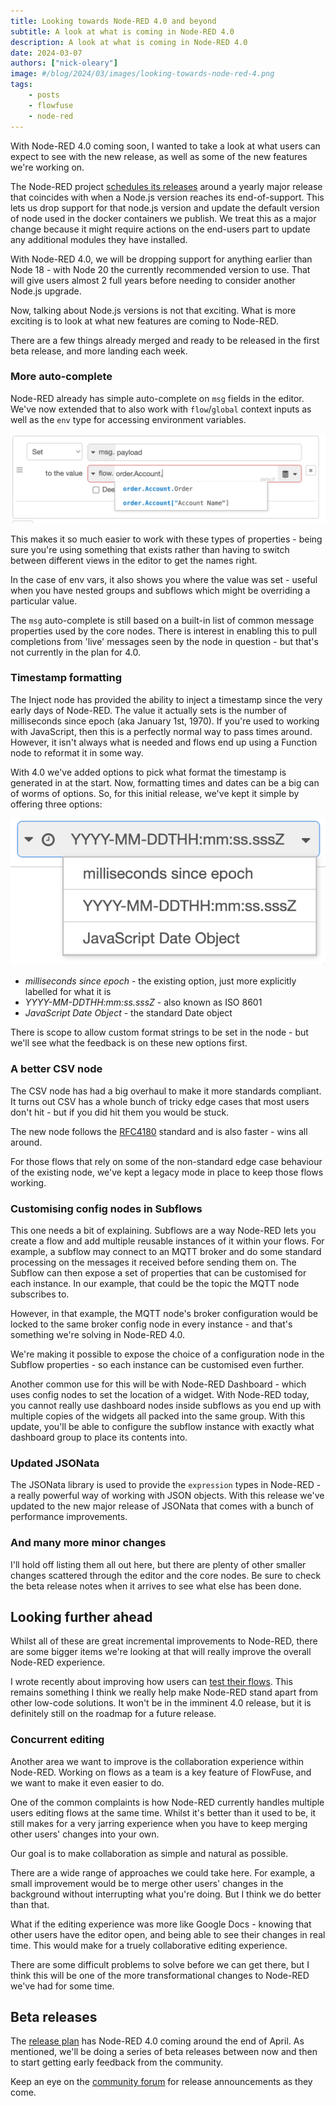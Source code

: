 ```yaml
---
title: Looking towards Node-RED 4.0 and beyond
subtitle: A look at what is coming in Node-RED 4.0
description: A look at what is coming in Node-RED 4.0
date: 2024-03-07
authors: ["nick-oleary"]
image: #/blog/2024/03/images/looking-towards-node-red-4.png
tags:
    - posts
    - flowfuse
    - node-red
---
```


With Node-RED 4.0 coming soon, I wanted to take a look at what users can expect to see with the new release,
as well as some of the new features we're working on.

<!--more-->

The Node-RED project [schedules its releases](https://nodered.org/about/releases/) around a yearly major release that coincides with when a Node.js version
reaches its end-of-support. This lets us drop support for that node.js version and update the default version of node used
in the docker containers we publish. We treat this as a major change because  it might require actions on the end-users part to update any additional modules they have installed.

With Node-RED 4.0, we will be dropping support for anything earlier than Node 18 - with Node 20 the currently recommended version to use. That will give users almost 2 full years before needing to consider another Node.js upgrade.

Now, talking about Node.js versions is not that exciting. What is more exciting is to look at what new features are coming to Node-RED.

There are a few things already merged and ready to be released in the first beta release, and more landing each week.

### More auto-complete

Node-RED already has simple auto-complete on `msg` fields in the editor. We've now extended that to also work with `flow`/`global` context inputs as well as the `env` type for accessing environment variables.

![Node-RED editor autocompleting properties](./images/nr4-auto-complete.png "Node-RED editor autocompleting properties")

This makes it so much easier to work with these types of properties - being sure you're using something that exists rather than having to switch between different views in the editor to get the names right.

In the case of env vars, it also shows you where the value was set - useful when you have nested groups and subflows which might be overriding a particular value.

The `msg` auto-complete is still based on a built-in list of common message properties used by the core nodes. There is interest in enabling this to pull completions from 'live' messages seen by the node in question - but that's not currently in the plan for 4.0.

### Timestamp formatting

The Inject node has provided the ability to inject a timestamp since the very early days of Node-RED. The value it actually sets is the number of milliseconds since epoch (aka January 1st, 1970). If you're used to working with JavaScript, then this is a perfectly normal way to pass times around. However, it isn't always what is needed and flows end up using a Function node to reformat it in some way.

With 4.0 we've added options to pick what format the timestamp is generated in at the start. Now, formatting times and dates can be a big can of worms of options. So, for this initial release, we've kept it simple by offering three options:

!["Format options for Node-RED timestamp"](./images/nr4-timestamp-formatting.png "Format options for Node-RED timestamp")

 - *milliseconds since epoch* - the existing option, just more explicitly labelled for what it is
 - *YYYY-MM-DDTHH:mm:ss.sssZ* - also known as ISO 8601
 - *JavaScript Date Object* - the standard Date object

There is scope to allow custom format strings to be set in the node - but we'll see what the feedback is on these new options first.

### A better CSV node

The CSV node has had a big overhaul to make it more standards compliant. It turns out CSV has a whole bunch of tricky edge cases that most users don't hit - but if you did hit them you would be stuck.

The new node follows the [RFC4180](https://www.ietf.org/rfc/rfc4180.txt) standard and is also faster - wins all around.

For those flows that rely on some of the non-standard edge case behaviour of the existing node, we've kept a legacy mode in place to keep those flows working.


### Customising config nodes in Subflows

This one needs a bit of explaining. Subflows are a way Node-RED lets you create a flow and add multiple reusable instances of it within your flows. For example, a subflow may connect to an MQTT broker and do some standard processing on the messages it received before sending them on. The Subflow can then expose a set of properties that can be customised for each instance. In our example, that could be the topic the MQTT node subscribes to.

However, in that example, the MQTT node's broker configuration would be locked to the same broker config node in every instance - and that's something we're solving in Node-RED 4.0.

We're making it possible to expose the choice of a configuration node in the Subflow properties - so each instance can be customised even further.

Another common use for this will be with Node-RED Dashboard - which uses config nodes to set the location of a widget. With Node-RED today, you cannot really use dashboard nodes inside subflows as you end up with multiple copies of the widgets all packed into the same group. With this update, you'll be able to configure the subflow instance with exactly what dashboard group to place its contents into.

### Updated JSONata

The JSONata library is used to provide the `expression` types in Node-RED - a really powerful way of working with JSON objects. With this release we've updated to the new major release of JSONata that comes with a bunch of performance improvements.

### And many more minor changes

I'll hold off listing them all out here, but there are plenty of other smaller changes scattered through the editor and the core nodes. Be sure to check the beta release notes when it arrives to see what else has been done.

## Looking further ahead

Whilst all of these are great incremental improvements to Node-RED, there are some bigger items we're looking at that will really improve the overall Node-RED experience.

I wrote recently about improving how users can [test their flows](/blog/2024/02/software-development-in-node-red/#testing). This remains something I think we really help make Node-RED stand apart from other low-code solutions. It won't be in the imminent 4.0 release, but it is definitely still on the roadmap for a future release.

### Concurrent editing

Another area we want to improve is the collaboration experience within Node-RED. Working on flows as a team is a key feature of FlowFuse, and we want to make it even easier to do.

One of the common complaints is how Node-RED currently handles multiple users editing flows at the same time. Whilst it's better than it used to be, it still makes for a very jarring experience when you have to keep merging other users' changes into your own.

Our goal is to make collaboration as simple and natural as possible.

There are a wide range of approaches we could take here. For example, a small improvement would be to merge other users' changes in the background without interrupting what you're doing. But I think we do better than that.

What if the editing experience was more like Google Docs - knowing that other users have the editor open, and being able to see their changes in real time. This would make for a truely collaborative editing experience.

There are some difficult problems to solve before we can get there, but I think this will be one of the more transformational changes to Node-RED we've had for some time.

## Beta releases

The [release plan](https://nodered.org/about/releases/) has Node-RED 4.0 coming around the end of April. As mentioned, we'll be doing a series of beta releases between now and then to start getting early feedback from the community.

Keep an eye on the [community forum](https://discourse.nodered.org/c/news/9) for release announcements as they come.



